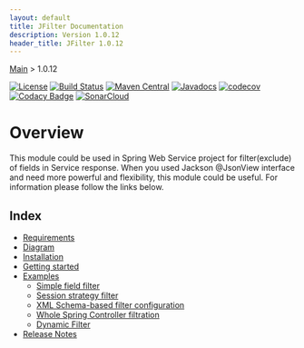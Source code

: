 ```yaml
---
layout: default
title: JFilter Documentation
description: Version 1.0.12
header_title: JFilter 1.0.12
---
```


[Main](../index.MD) > 1.0.12

[![License](https://img.shields.io/badge/License-Apache%202.0-blue.svg)](https://opensource.org/licenses/Apache-2.0)
[![Build Status](https://travis-ci.org/rkonovalov/jfilter.svg?branch=master)](https://travis-ci.org/rkonovalov/jfilter)
[![Maven Central](https://maven-badges.herokuapp.com/maven-central/com.github.rkonovalov/json-ignore/badge.svg?style=blue)](https://search.maven.org/search?q=a:json-ignore)
[![Javadocs](https://www.javadoc.io/badge/com.github.rkonovalov/json-ignore.svg)](https://www.javadoc.io/doc/com.github.rkonovalov/json-ignore)
[![codecov](https://codecov.io/gh/rkonovalov/jfilter/branch/master/graph/badge.svg)](https://codecov.io/gh/rkonovalov/jfilter)
[![Codacy Badge](https://api.codacy.com/project/badge/Grade/a0133be1929145eabe7d50217587b896)](https://www.codacy.com/app/rkonovalov/jfilter?utm_source=github.com&amp;utm_medium=referral&amp;utm_content=rkonovalov/jfilter&amp;utm_campaign=Badge_Grade)
[![SonarCloud](https://sonarcloud.io/api/project_badges/measure?project=jfilter&metric=alert_status)](https://sonarcloud.io/dashboard?id=jfilter)


# Overview
This module could be used in Spring Web Service project for filter(exclude) of fields in Service response.
When you used Jackson @JsonView interface and need more powerful and flexibility, this module could be useful.
For information please follow the links below.

## Index
* [Requirements](./requirements/index.MD)
* [Diagram](diagram/index.MD)
* [Installation](installation/index.MD)
* [Getting started](getting-started/index.MD)
* [Examples](./examples/index.MD)
  * [Simple field filter](./examples/filter-field/index.MD)  
  * [Session strategy filter](./examples/filter-strategy/index.MD) 
  * [XML Schema-based filter configuration](./examples/filter-file/index.MD)
  * [Whole Spring Controller filtration](./examples/filter-controller/index.MD)
  * [Dynamic Filter](./examples/filter-dynamic/index.MD)
* [Release Notes](./release-notes/index.MD)